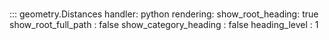 # 
::: geometry.Distances
    handler: python
    rendering:
      show_root_heading: true
      show_root_full_path : false
      show_category_heading : false
      heading_level : 1